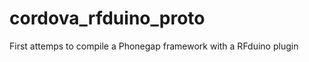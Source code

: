 cordova_rfduino_proto
=====================

First attemps to compile a Phonegap framework with a RFduino plugin
